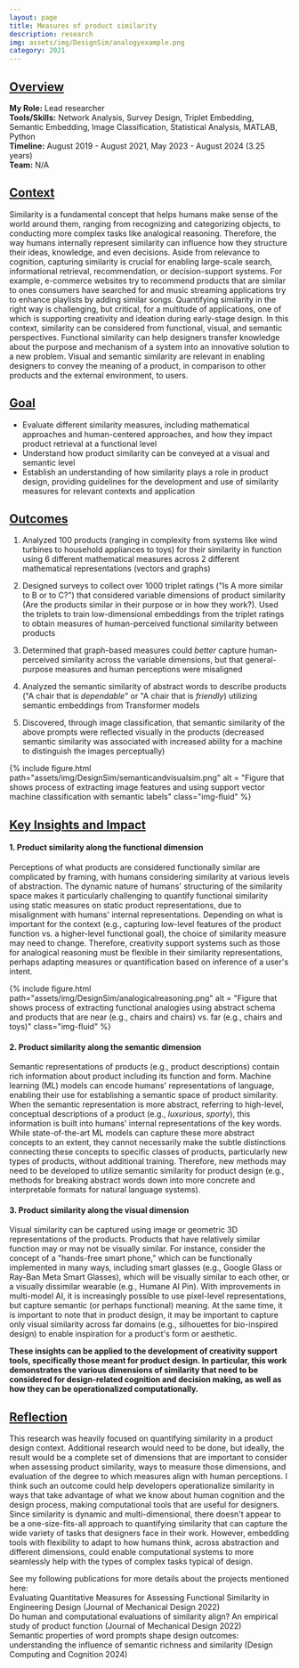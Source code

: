 ```yaml
---
layout: page
title: Measures of product similarity
description: research
img: assets/img/DesignSim/analogyexample.png
category: 2021
---
```


## <u>Overview</u>
**My Role:** Lead researcher   
**Tools/Skills:** Network Analysis, Survey Design, Triplet Embedding, Semantic Embedding, Image Classification, Statistical Analysis, MATLAB, Python   
**Timeline:** August 2019 - August 2021, May 2023 - August 2024 (3.25 years)  
**Team:** N/A

## <u>Context</u>
Similarity is a fundamental concept that helps humans make sense of the world around them, ranging from recognizing and categorizing objects, to conducting more complex tasks like analogical reasoning. Therefore, the way humans internally represent similarity can influence how they structure their ideas, knowledge, and even decisions. Aside from relevance to cognition, capturing similarity is crucial for enabling large-scale search, informational retrieval, recommendation, or decision-support systems. For example, e-commerce websites try to recommend products that are similar to ones consumers have searched for and music streaming applications try to enhance playlists by adding similar songs. Quantifying similarity in the right way is challenging, but critical, for a multitude of applications, one of which is supporting creativity and ideation during early-stage design. In this context, similarity can be considered from functional, visual, and semantic perspectives. Functional similarity can help designers transfer knowledge about the purpose and mechanism of a system into an innovative solution to a new problem. Visual and semantic similarity are relevant in enabling designers to convey the meaning of a product, in comparison to other products and the external environment, to users. 

## <u>Goal</u>
- Evaluate different similarity measures, including mathematical approaches and human-centered approaches, and how they impact product retrieval at a functional level
- Understand how product similarity can be conveyed at a visual and semantic level
- Establish an understanding of how similarity plays a role in product design, providing guidelines for the development and use of similarity measures for relevant contexts and application

## <u>Outcomes</u>
1) Analyzed 100 products (ranging in complexity from systems like wind turbines to household appliances to toys) for their similarity in function using 6 different mathematical measures across 2 different mathematical representations (vectors and graphs)
   
2) Designed surveys to collect over 1000 triplet ratings ("Is A more similar to B or to C?") that considered variable dimensions of product similarity (Are the products similar in their purpose or in how they work?). Used the triplets to train low-dimensional embeddings from the triplet ratings to obtain measures of human-perceived functional similarity between products

3) Determined that graph-based measures could *better* capture human-perceived similarity across the variable dimensions, but that general-purpose measures and human perceptions were misaligned

4) Analyzed the semantic similarity of abstract words to describe products ("A chair that is *dependable*" or "A chair that is *friendly*) utilizing semantic embeddings from Transformer models

5) Discovered, through image classification, that semantic similarity of the above prompts were reflected visually in the products (decreased semantic similarity was associated with increased ability for a machine to distinguish the images perceptually)

<div class="row">
    <div class="w-75 p-3" style="margin:auto">
        {% include figure.html path="assets/img/DesignSim/semanticandvisualsim.png" alt = "Figure that shows process of extracting image features and using support vector machine classification with semantic labels" class="img-fluid" %}
    </div>
</div>

## <u>Key Insights and Impact</u>
#### **1. Product similarity along the functional dimension**
Perceptions of what products are considered functionally similar are complicated by framing, with humans considering similarity at various levels of abstraction. The dynamic nature of humans' structuring of the similarity space makes it particularly challenging to quantify functional similarity using static measures on static product representations, due to misalignment with humans' internal representations. Depending on what is important for the context (e.g., capturing low-level features of the product function vs. a higher-level functional goal), the choice of similarity measure may need to change. Therefore, creativity support systems such as those for analogical reasoning must be flexible in their similarity representations, perhaps adapting measures or quantification based on inference of a user's intent.  

<div class="row">
    <div class="w-75 p-3" style="margin:auto">
        {% include figure.html path="assets/img/DesignSim/analogicalreasoning.png" alt = "Figure that shows process of extracting functional analogies using abstract schema and products that are near (e.g., chairs and chairs) vs. far (e.g., chairs and toys)" class="img-fluid" %}
    </div>
</div>

#### **2. Product similarity along the semantic dimension** 
Semantic representations of products (e.g., product descriptions) contain rich information about product including its function and form. Machine learning (ML) models can encode humans' representations of language, enabling their use for establishing a semantic space of product similarity. When the semantic representation is more abstract, referring to high-level, conceptual descriptions of a product (e.g., *luxurious*, *sporty*), this information is built into humans' internal representations of the key words. While state-of-the-art ML models can capture these more abstract concepts to an extent, they cannot necessarily make the subtle distinctions connecting these concepts to specific classes of products, particularly new types of products, without additional training. Therefore, new methods may need to be developed to utilize semantic similarity for product design (e.g., methods for breaking abstract words down into more concrete and interpretable formats for natural language systems).

#### **3. Product similarity along the visual dimension**
Visual similarity can be captured using image or geometric 3D representations of the products. Products that have relatively similar function may or may not be visually similar. For instance, consider the concept of a "hands-free smart phone," which can be functionally implemented in many ways, including smart glasses (e.g., Google Glass or Ray-Ban Meta Smart Glasses), which will be visually similar to each other, or a visually dissimilar wearable (e.g., Humane AI Pin). With improvements in multi-model AI, it is increasingly possible to use pixel-level representations, but capture semantic (or perhaps functional) meaning. At the same time, it is important to note that in product design, it may be important to capture only visual similarity across far domains (e.g., silhouettes for bio-inspired design) to enable inspiration for a product's form or aesthetic.

**These insights can be applied to the development of creativity support tools, specifically those meant for product design. In particular, this work demonstrates the various dimensions of similarity that need to be considered for design-related cognition and decision making, as well as how they can be operationalized computationally.**

## <u>Reflection</u>
This research was heavily focused on quantifying similarity in a product design context. Additional research would need to be done, but ideally, the result would be a complete set of dimensions that are important to consider when assessing product similarity, ways to measure those dimensions, and evaluation of the degree to which measures align with human perceptions. I think such an outcome could help developers operationalize similarity in ways that take advantage of what we know about human cognition and the design process, making computational tools that are useful for designers. Since similarity is dynamic and multi-dimensional, there doesn't appear to be a one-size-fits-all approach to quantifying similarity that can capture the wide variety of tasks that designers face in their work. However, embedding tools with flexibility to adapt to how humans think, across abstraction and different dimensions, could enable computational systems to more seamlessly help with the types of complex tasks typical of design. 

See my following publications for more details about the projects mentioned here:  
Evaluating Quantitative Measures for Assessing Functional Similarity in Engineering Design (Journal of Mechanical Design 2022)  
Do human and computational evaluations of similarity align? An empirical study of product function (Journal of Mechanical Design 2022)  
Semantic properties of word prompts shape design outcomes: understanding the influence of semantic richness and similarity (Design Computing and Cognition 2024)    
